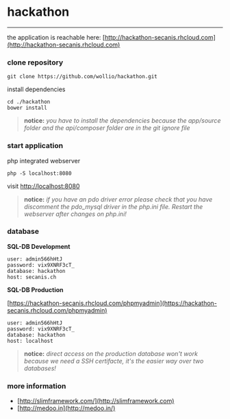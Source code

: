 # hackathon

----------

the application is reachable here: [http://hackathon-secanis.rhcloud.com](http://hackathon-secanis.rhcloud.com)

### clone repository

	git clone https://github.com/wollio/hackathon.git

install dependencies

	cd ./hackathon
	bower install


> **notice:** *you have to install the dependencies because the app/source folder
> and the api/composer folder are in the git ignore file*

### start application

php integrated webserver

	php -S localhost:8080

visit [http://localhost:8080](http://localhost:8080)

> **notice:**
> *if you have an pdo driver error please check that you have discomment the pdo_mysql driver in the php.ini file. Restart the webserver after changes on php.ini!*

### database

**SQL-DB Development**

	user: admin566hHtJ
	password: vix9XNRF3cT_
	database: hackathon
	host: secanis.ch

**SQL-DB Production**

[https://hackathon-secanis.rhcloud.com/phpmyadmin](https://hackathon-secanis.rhcloud.com/phpmyadmin)

	user: admin566hHtJ
	password: vix9XNRF3cT_
	database: hackathon
	host: localhost

> **notice:** *direct access on the production database won't work because we need a SSH certifacte, it's the easier way over two databases!*


### more information

* [http://slimframework.com/](http://slimframework.com)
* [http://medoo.in](http://medoo.in/)
